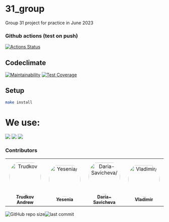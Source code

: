 # 31_group
Group 31 project for practice in June 2023

### Github actions (test on push)
[![Actions Status](https://github.com/Auzmit/31_group/actions/workflows/test-on-push.yml/badge.svg?event=push)](https://github.com/Auzmit/31_group/actions/workflows/test-on-push.yml)

## Codeclimate
[![Maintainability](https://api.codeclimate.com/v1/badges/706d394fd071c4272f1d/maintainability)](https://codeclimate.com/github/Auzmit/31_group/maintainability)
[![Test Coverage](https://api.codeclimate.com/v1/badges/706d394fd071c4272f1d/test_coverage)](https://codeclimate.com/github/Auzmit/31_group/test_coverage)

## Setup
```bash
make install
```

# We use:

<img src="https://img.shields.io/badge/HTML-239120?style=for-the-badge&logo=html5&logoColor=white" />
<img src="https://img.shields.io/badge/CSS-239120?&style=for-the-badge&logo=css3&logoColor=white" />
<img src="https://img.shields.io/badge/JavaScript-F7DF1E?style=for-the-badge&logo=JavaScript&logoColor=white" />


### Contributors

<table>
<tr>
    <td align="center" style="word-wrap: break-word; width: 150.0; height: 150.0">
        <a href=https://github.com/Auzmit>
            <img src=https://avatars.githubusercontent.com/u/123180357?v=4 width="100;"  style="border-radius:50%;align-items:center;justify-content:center;overflow:hidden;padding-top:10px" alt=Trudkov Andrew‎/>
            <br />
            <sub style="font-size:14px"><b>Trudkov Andrew‎</b></sub>
        </a>
    </td>
    <td align="center" style="word-wrap: break-word; width: 150.0; height: 150.0">
        <a href=https://github.com/IzarlyShark>
            <img src=https://avatars.githubusercontent.com/u/115780892?v=4 width="100;"  style="border-radius:50%;align-items:center;justify-content:center;overflow:hidden;padding-top:10px" alt=Yesenia/>
            <br />
            <sub style="font-size:14px"><b>Yesenia</b></sub>
        </a>
    </td>
    <td align="center" style="word-wrap: break-word; width: 150.0; height: 150.0">
        <a href=https://github.com/Daria-Savicheva>
            <img src=https://avatars.githubusercontent.com/u/124240208?v=4 width="100;"  style="border-radius:50%;align-items:center;justify-content:center;overflow:hidden;padding-top:10px" alt=Daria-Savicheva/>
            <br />
            <sub style="font-size:14px"><b>Daria-Savicheva</b></sub>
        </a>
    </td>
    <td align="center" style="word-wrap: break-word; width: 150.0; height: 150.0">
        <a href=https://github.com/Rigoprogrammist>
            <img src=https://avatars.githubusercontent.com/u/113303530?v=4 width="100;"  style="border-radius:50%;align-items:center;justify-content:center;overflow:hidden;padding-top:10px" alt=Vladimir/>
            <br />
            <sub style="font-size:14px"><b>Vladimir</b></sub>
        </a>
    </td>
</tr>
</table>

![GitHub repo size](https://img.shields.io/github/repo-size/Auzmit/31_group)![last commit](https://img.shields.io/github/last-commit/Auzmit/31_group.svg)
